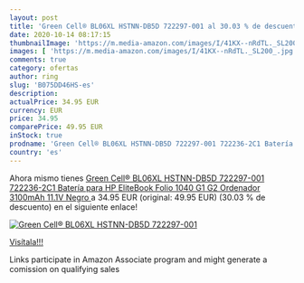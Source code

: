 ```yaml
---
layout: post
title: 'Green Cell® BL06XL HSTNN-DB5D 722297-001 al 30.03 % de descuento'
date: 2020-10-14 08:17:15
thumbnailImage: 'https://m.media-amazon.com/images/I/41KX--nRdTL._SL200_.jpg'
images: [ 'https://m.media-amazon.com/images/I/41KX--nRdTL._SL200_.jpg' ]
comments: true
category: ofertas
author: ring
slug: 'B075DD46HS-es'
description:
actualPrice: 34.95 EUR
currency: EUR
price: 34.95
comparePrice: 49.95 EUR
inStock: true
prodname: 'Green Cell® BL06XL HSTNN-DB5D 722297-001 722236-2C1 Batería para HP EliteBook Folio 1040 G1 G2 Ordenador  3100mAh 11.1V Negro '
country: 'es'
---
```


Ahora mismo tienes [Green Cell® BL06XL HSTNN-DB5D 722297-001 722236-2C1 Batería para HP EliteBook Folio 1040 G1 G2 Ordenador  3100mAh 11.1V Negro ](https://www.amazon.es/dp/B075DD46HS/?tag=tolees-21) a 34.95 EUR (original: 49.95 EUR) (30.03 %  de descuento) en el siguiente enlace!

[![Green Cell® BL06XL HSTNN-DB5D 722297-001](https://m.media-amazon.com/images/I/41KX--nRdTL._SL200_.jpg)](https://www.amazon.es/dp/B075DD46HS/?tag=tolees-21)

[Visítala!!!](https://www.amazon.es/dp/B075DD46HS/?tag=tolees-21)

Links participate in Amazon Associate program and might generate a comission on qualifying sales
